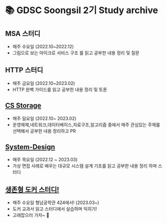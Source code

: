 # 📚 GDSC Soongsil 2기 Study archive  

## MSA 스터디

- 매주 수요일 (2022.10~2022.12)
- 그림으로 보는 마이크로 서비스 구조 를 읽고 공부한 내용 정리 및 질문 

## HTTP 스터디

- 매주 금요일 (2022.10~2023.02)
- HTTP 완벽 가이드를 읽고 공부한 내용 정리 및 토론 

## [CS Storage](https://github.com/gdsc-ssu/cs-study.git)

- 매주 일요일 (2022.10~ 2023.02)
- 운영체제,네트워크,데이터베이스,자료구조,알고리즘 중에서 매주 관심있는 주제를 선택해서 공부한 내용 정리하고 PR

## [System-Design](https://github.com/gdsc-ssu/2023-system-design-interview.git)
- 매주 목요일 (2022.12 ~ 2023.03)
- 가상 면접 사례로 배우는 대규모 시스템 설계 기초를 읽고 공부한 내용 정리 하며 스터디

## [생존형 도커 스터디!](https://github.com/gdsc-ssu/2023-Docker-study.git)
- 매주 수요일 형남공학관 424에서! (2023.03~)
- 도커 교과서 읽고 스터디에서 실습하며 익히기!
- 고래잡으러 가자~ 🐳